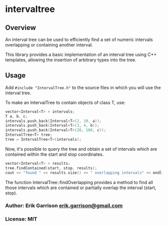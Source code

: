 # intervaltree

## Overview

An interval tree can be used to efficiently find a set of numeric intervals overlapping or containing another interval.

This library provides a basic implementation of an interval tree using C++ templates, allowing the insertion of arbitrary types into the tree.

## Usage

Add `#include "IntervalTree.h"` to the source files in which you will use the interval tree.

To make an IntervalTree to contain objects of class T, use:

```c++
vector<Interval<T> > intervals;
T a, b, c;
intervals.push_back(Interval<T>(2, 10, a));
intervals.push_back(Interval<T>(3, 4, b));
intervals.push_back(Interval<T>(20, 100, c));
IntervalTree<T> tree;
tree = IntervalTree<T>(intervals);
```

Now, it's possible to query the tree and obtain a set of intervals which are contained within the start and stop coordinates.

```c++
vector<Interval<T> > results;
tree.findContained(start, stop, results);
cout << "found " << results.size() << " overlapping intervals" << endl;
```

The function IntervalTree::findOverlapping provides a method to find all those intervals which are contained or partially overlap the interval (start, stop).

### Author: Erik Garrison <erik.garrison@gmail.com>

### License: MIT
